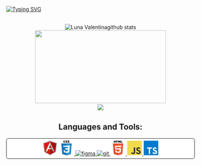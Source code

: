 
[![Typing SVG](https://readme-typing-svg.herokuapp.com/?color=D11C92&size=35&center=true&vCenter=true&width=1000&lines=Olá,+meu+nome+é+Luna+Valentina;Sejam+Bem-vinde!;Devenvolvedora+Frontend:%29)](https://git.io/typing-svg)
  
<br>
<div align="center">
  <img width="400px" height="195px" src="https://github-readme-stats.vercel.app/api?username=lunasemfronteiras&show_icons=true&count_private=true&hide_border=true&theme=radical" alt="Luna Valentinagithub stats" /> 
  <img width="350px" height="195px" src="https://github-readme-stats.vercel.app/api/top-langs/?username=lunasemfronteiras&layout=compact&hide_border=true&theme=radical" />
  
  <div align="center">
  <a href="https://www.linkedin.com/in/lunasemfronteiras/" target="_blank"><img src="https://img.shields.io/badge/LinkedIn-C71585?style=for-the-badge&logo=linkedin&logoColor=white" target="_blank"></a>
  
<h2 align="center">Languages and Tools:</h2>
<p align="center" style="background-color: white; border-radius: 5px; border: 1px solid; padding: 5px"> <a href="https://angular.io/" target="_blank"> 
  <img src="https://raw.githubusercontent.com/devicons/devicon/master/icons/angularjs/angularjs-original.svg"  alt="angularjs" width="40" height="40"/></a> 
  <a href="https://www.w3schools.com/css/" target="_blank"> <img src="https://raw.githubusercontent.com/devicons/devicon/master/icons/css3/css3-original-wordmark.svg" alt="css3" width="40" height="40"/> </a> 
  <a href="https://www.figma.com/" target="_blank"> <img src="https://www.vectorlogo.zone/logos/figma/figma-icon.svg" alt="figma" width="40" height="40"/> </a> 
  <a href="https://git-scm.com/" target="_blank"> <img src="https://www.vectorlogo.zone/logos/git-scm/git-scm-icon.svg" alt="git" width="40" height="40"/> </a> 
  <a href="https://www.w3.org/html/" target="_blank"> <img src="https://raw.githubusercontent.com/devicons/devicon/master/icons/html5/html5-original-wordmark.svg" alt="html5" width="40" height="40"/> </a> 
  <a href="https://developer.mozilla.org/en-US/docs/Web/JavaScript" target="_blank"> <img src="https://raw.githubusercontent.com/devicons/devicon/master/icons/javascript/javascript-original.svg" alt="javascript" width="40" height="40"/> </a>   
<a href="https://www.typescriptlang.org/" target="_blank"> <img src="https://raw.githubusercontent.com/devicons/devicon/master/icons/typescript/typescript-original.svg" alt="typescript" width="40" height="40"/> </a> </p>

  
